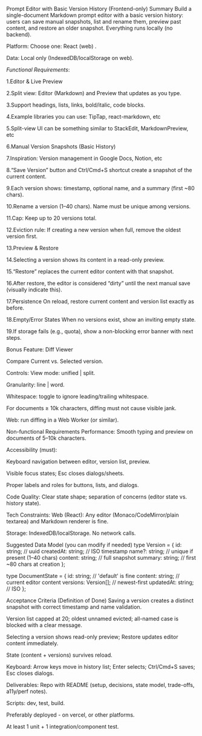Prompt Editor with Basic Version History (Frontend-only)
Summary
Build a single-document Markdown prompt editor with a basic version history: users can save manual snapshots, list and rename them, preview past content, and restore an older snapshot. Everything runs locally (no backend).

Platform: Choose one: React (web) .

Data: Local only (IndexedDB/localStorage on web).

*Functional Requirements*:

1.Editor & Live Preview

2.Split view: Editor (Markdown) and Preview that updates as you type.

3.Support headings, lists, links, bold/italic, code blocks.

4.Example libraries you can use: TipTap, react-markdown, etc

5.Split-view UI can be something similar to StackEdit, MarkdownPreview, etc

6.Manual Version Snapshots (Basic History)

7.Inspiration: Version management in Google Docs, Notion, etc

8.“Save Version” button and Ctrl/Cmd+S shortcut create a snapshot of the current content.

9.Each version shows: timestamp, optional name, and a summary (first ~80 chars).

10.Rename a version (1–40 chars). Name must be unique among versions.

11.Cap: Keep up to 20 versions total.

12.Eviction rule: If creating a new version when full, remove the oldest version first.

13.Preview & Restore

14.Selecting a version shows its content in a read-only preview.

15.“Restore” replaces the current editor content with that snapshot.

16.After restore, the editor is considered “dirty” until the next manual save (visually indicate this).

17.Persistence
On reload, restore current content and version list exactly as before.

18.Empty/Error States
When no versions exist, show an inviting empty state.

19.If storage fails (e.g., quota), show a non-blocking error banner with next steps.



Bonus Feature:
Diff Viewer

Compare Current vs. Selected version.

Controls:
View mode: unified | split.

Granularity: line | word.

Whitespace: toggle to ignore leading/trailing whitespace.

For documents ≥ 10k characters, diffing must not cause visible jank.

Web: run diffing in a Web Worker (or similar).

Non-functional Requirements
Performance: Smooth typing and preview on documents of 5–10k characters.

Accessibility (must):

Keyboard navigation between editor, version list, preview.

Visible focus states; Esc closes dialogs/sheets.

Proper labels and roles for buttons, lists, and dialogs.

Code Quality: Clear state shape; separation of concerns (editor state vs. history state).

Tech Constraints:
Web (React): Any editor (Monaco/CodeMirror/plain textarea) and Markdown renderer is fine.

Storage: IndexedDB/localStorage. No network calls.

Suggested Data Model (you can modify if needed)
type Version = {
  id: string;           // uuid
  createdAt: string;    // ISO timestamp
  name?: string;        // unique if present (1–40 chars)
  content: string;      // full snapshot
  summary: string;      // first ~80 chars at creation
};

type DocumentState = {
  id: string;           // 'default' is fine
  content: string;      // current editor content
  versions: Version[];  // newest-first
  updatedAt: string;    // ISO
};

Acceptance Criteria (Definition of Done)
Saving a version creates a distinct snapshot with correct timestamp and name validation.

Version list capped at 20; oldest unnamed evicted; all-named case is blocked with a clear message.

Selecting a version shows read-only preview; Restore updates editor content immediately.

State (content + versions) survives reload.

Keyboard: Arrow keys move in history list; Enter selects; Ctrl/Cmd+S saves; Esc closes dialogs.

Deliverables:
Repo with README (setup, decisions, state model, trade-offs, a11y/perf notes).

Scripts: dev, test, build.

Preferably deployed - on vercel, or other platforms. 

At least 1 unit + 1 integration/component test.

